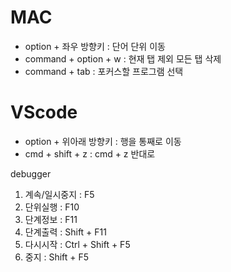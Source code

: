 # MAC
 - option + 좌우 방향키 : 단어 단위 이동
 - command + option + w : 현재 탭 제외 모든 탭 삭제
 - command + tab : 포커스할 프로그램 선택

# VScode
 - option + 위아래 방향키 : 행을 통째로 이동
 - cmd + shift + z : cmd + z 반대로

debugger
1. 계속/일시중지 : F5
2. 단위실행 : F10
3. 단계정보 : F11
4. 단계출력 : Shift + F11
5. 다시시작 : Ctrl + Shift + F5
6. 중지 : Shift + F5
